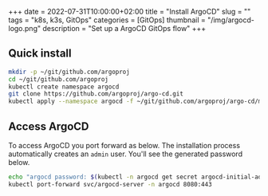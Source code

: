 +++ 
date = 2022-07-31T10:00:00+02:00
title = "Install ArgoCD"
slug = "" 
tags = "k8s, k3s, GitOps"
categories = [GitOps]
thumbnail = "/img/argocd-logo.png"
description = "Set up a ArgoCD GitOps flow"
+++

## Quick install


```sh
mkdir -p ~/git/github.com/argoproj
cd ~/git/github.com/argoproj
kubectl create namespace argocd
git clone https://github.com/argoproj/argo-cd.git
kubectl apply --namespace argocd -f ~/git/github.com/argoproj/argo-cd/manifests/install.yaml
```

## Access ArgoCD

To access ArgoCD you port forward as below. The installation process automatically creates an ```admin``` user. You'll see the generated password below.

```sh
echo "argocd password: $(kubectl -n argocd get secret argocd-initial-admin-secret  -ojson | jq -r .data.password| base64 -d)"
kubectl port-forward svc/argocd-server -n argocd 8080:443
```
